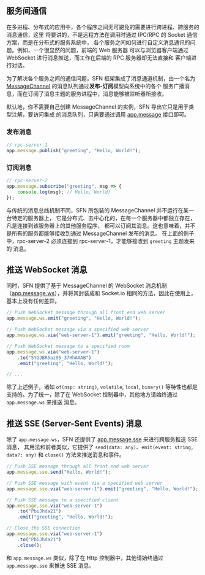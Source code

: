<!-- title: 消息通道; order: 7 -->

## 服务间通信

在多进程、分布式的应用中，各个程序之间无可避免的需要进行跨进程、跨服务的消息通信，这里
将要讲的，不是远程方法在调用时通过 IPC/RPC 的 Socket 通信方案，而是在分布式的服务系统中，
各个服务之间如何进行自定义消息通讯的问题。例如，一个很显然的问题，前端的 Web 服务器
可以与浏览器客户端通过 WebSocket 进行消息推送，而工作在后端的 RPC 服务器却无法直接和
客户端进行对话。

为了解决各个服务之间的通信问题，SFN 框架集成了消息通道机制，由一个名为
[MessageChannel](/api/v1/MessageChannel) 的消息队列通过**发布-订阅**模型向系统中的各个
服务广播消息，而在订阅了消息主题的服务进程中，消息能够被监听器所接收。

默认地，你不需要自己创建 MessageChannel 的实例，SFN 导出它只是用于类型注解，要访问集成
的消息队列，只需要通过调用 [app.message](/api/v1/MessageChannel#app_message) 接口即可。

### 发布消息

```typescript
// rpc-server-1
app.message.publish("greeting", "Hello, World!");
```

### 订阅消息

```typescript
// rpc-server-2
app.message.subscribe("greeting", msg => {
    console.log(msg); // Hello, World!
});
```

与传统的消息总线机制不同，SFN 所包装的 MessageChannel 并不运行在某一台特定的服务器上，
它是分布式、去中心化的，在每一个服务器中都独立存在，凡是连接到该服务器上的其他服务程序，
都可以订阅其消息。这也意味着，并不是所有的服务都能够接收到通过 MessageChannel 发布的消息。
在上面的例子中，rpc-server-2 必须连接到 rpc-server-1，才能够接收到 `greeting` 主题发来的
消息。

## 推送 WebSocket 消息

同时，SFN 提供了基于 MessageChannel 的 WebSocket 消息机制
（[app.message.ws](/api/v1/MessageChannel#app_message_ws)），并将其封装成和
Socket.io 相同的方法，因此在使用上，基本上没有任何差异。

```typescript
// Push WebSocket message through all front end web server
app.message.ws.emit("greeting", "Hello, World!");

// Push WebSocket message via a specified web server
app.message.ws.via("web-server-1").emit("greeting", "Hello, World!");

// Push WebSocket message to a specified room
app.message.ws.via("web-server-1")
    .to("SYGJBR5az95_37HhAAAB")
    .emit("greeting", "Hello, World!");

// ...
```

除了上述例子，诸如 `of(nsp: string)`, `volatile`, `local`, `binary()` 等特性也都是
支持的。为了统一，除了在 WebSocket 控制器中，其他地方请始终通过 `app.message.ws` 来推送
消息。

## 推送 SSE (Server-Sent Events) 消息

除了 `app.message.ws`，SFN 还提供了
[app.message.sse](/api/v1/MessageChannel#app_message_sse) 来进行跨服务推送 SSE 消息，
其用法和前者类似，它提供了 `send(data: any)`、`emit(event: string, data?: any)` 和
`close()` 方法来推送消息和事件。

```typescript
// Push SSE message through all front end web server
app.message.sse.send("Hello, World!");

// Push SSE message with event via a specified web server
app.message.sse.via("web-server-1").emit("greeting", "Hello, World!");

// Push SSE message to a specified client
app.message.sse.via("web-server-1")
    .to("PbiJhda21")
    .emit("greeting", "Hello, World!");

// Close the SSE connection
app.message.sse.via("web-server-1")
    .to("PbiJhda21")
    .close();
```

和 `app.message.ws` 类似，除了在 Http 控制器中，其他请始终通过 `app.message.sse` 来推送
SSE 消息。
